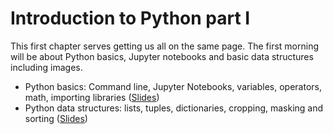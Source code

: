 # Introduction to Python part I

This first chapter serves getting us all on the same page. The first morning will be about Python basics, Jupyter notebooks and basic data structures including images.

* Python basics: Command line, Jupyter Notebooks, variables, operators, math, importing libraries ([Slides](https://github.com/BiAPoL/Image-data-science-with-Python-and-Napari-EPFL2022/raw/main/docs/day1b_Python_Introduction/Python_basics.pdf))
* Python data structures: lists, tuples, dictionaries, cropping, masking and sorting ([Slides](https://github.com/BiAPoL/Image-data-science-with-Python-and-Napari-EPFL2022/raw/main/docs/day1b_Python_Introduction/Python_data_structures.pdf))

